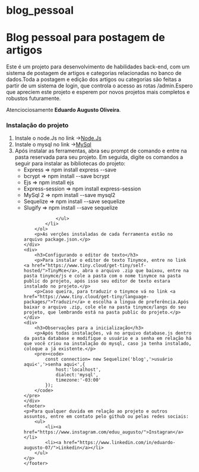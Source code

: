 # blog_pessoal
 <h1>Blog pessoal para postagem de artigos</h1>
    <p>Este é um projeto para desenvolvimento de habilidades back-end, com um sistema de postagem de artigos e categorias relacionadas no banco de dados.Toda a postagem e edição dos artigos ou categorias são feitas a partir de um sistema de login, que controla o acesso as rotas /admin.Espero que apreciem este projeto e esperem por novos projetos mais completos e robustos futuramente.</p>
    <p>Atenciociosamente <strong>Eduardo Augusto Oliveira</strong>.</p>
    <div>
        <h3>Instalação do projeto</h3>
        <ol>
            <li>Instale o node.Js no link -><a href="https://nodejs.org/en/">Node.Js</a></li>
            <li>Instale o mysql no link -><a href="https://dev.mysql.com/downloads/installer/">MySql</a></li>
            <li>Após instalar as ferramentas, abra seu prompt de comando e entre na pasta reservada para seu projeto. Em seguida, digite os comandos a seguir para instalar as bibliotecas do projeto:
                <ul>
                    <li>Express => npm install express --save</li>
                    <li>bcrypt => npm install --save bcrypt</li>
                    <li>Ejs => npm install ejs</li>
                    <li> Express-session => npm install express-session</li>
                    <li>MySql 2 => npm install --save mysql2</li>
                    <li>Sequelize => npm install --save sequelize</li>
                    <li>Slugify => npm install --save sequelize</li>

                </ul>
            </li>
        </ol>
        <p>As verções instaladas de cada ferramenta estão no arquivo package.json.</p>
    </div>
    <div>
        <h3>Configurando o editor de texto</h3>
        <p>Para instalar o editor de texto Tinymce, entre no link <a href="https://www.tiny.cloud/get-tiny/self-hosted/">TinyMce</a>, abra o arquivo .zip que baixou, entre na pasta tinymce/js e cole a pasta com o nome tinymce na pasta public do projeto, após isso seu editor de texto estara instalado no projeto.</p>
        <p>Caso queira, para traduzir o tinymce vá no link <a href="https://www.tiny.cloud/get-tiny/language-packages/">Traduzir</a> e escolha a lingua de preferência.Após baixar o arquivo .zip, cole ele na pasta tinymce/langs do seu projeto, que lembrando está na pasta public do projeto.</p>
    </div>
    <div>
        <h3>Observações para a inicialização</h3>
        <p>Após todas instalações, vá no arquivo database.js dentro da pasta database e modifique o usuário e a senha em relação há que você criou na instalação do mysql, caso ja tenha instalado, coloque a já existente.</p>
        <pre><code>
            const connection= new Sequelize('blog','>usuário aqui<','>senha aqui<',{
                host:'localhost',
                dialect:'mysql',
                timezone:'-03:00'
            });
        </code>
    </pre>
    </div>
    <footer>
    <p>Para qualquer duvida em relação ao projeto e outros assuntos, entre em contato pelo github ou pelas redes sociais:
        <ul>
            <li><a href="https://www.instagram.com/eduu_augusto/">Instagran</a></li>
            <li><a href="https://www.linkedin.com/in/eduardo-augusto-07/">Linkedin</a></li>
        </ul>
    </p>
    </footer>
